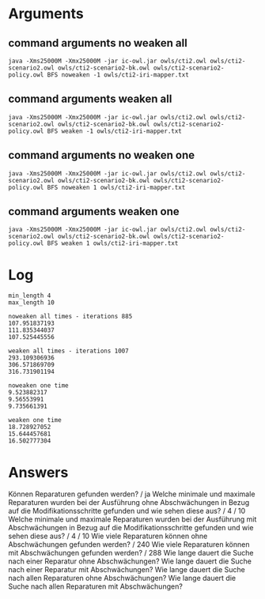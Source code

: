 # Arguments

## command arguments no weaken all

````
java -Xms25000M -Xmx25000M -jar ic-owl.jar owls/cti2.owl owls/cti2-scenario2.owl owls/cti2-scenario2-bk.owl owls/cti2-scenario2-policy.owl BFS noweaken -1 owls/cti2-iri-mapper.txt
````

## command arguments weaken all

````
java -Xms25000M -Xmx25000M -jar ic-owl.jar owls/cti2.owl owls/cti2-scenario2.owl owls/cti2-scenario2-bk.owl owls/cti2-scenario2-policy.owl BFS weaken -1 owls/cti2-iri-mapper.txt
````


## command arguments no weaken one

````
java -Xms25000M -Xmx25000M -jar ic-owl.jar owls/cti2.owl owls/cti2-scenario2.owl owls/cti2-scenario2-bk.owl owls/cti2-scenario2-policy.owl BFS noweaken 1 owls/cti2-iri-mapper.txt
````

## command arguments weaken one

````
java -Xms25000M -Xmx25000M -jar ic-owl.jar owls/cti2.owl owls/cti2-scenario2.owl owls/cti2-scenario2-bk.owl owls/cti2-scenario2-policy.owl BFS weaken 1 owls/cti2-iri-mapper.txt
````

# Log

````
min_length 4
max_length 10

noweaken all times - iterations 885
107.951837193
111.835344037
107.525445556

weaken all times - iterations 1007
293.109306936
306.571869709
316.731901194

noweaken one time
9.523882317
9.56553991
9.735661391

weaken one time
18.728927052
15.644457681
16.502777304
````

# Answers

Können Reparaturen gefunden werden? / ja
Welche minimale und maximale Reparaturen wurden bei der Ausführung ohne Abschwächungen in Bezug auf die Modifikationsschritte gefunden und wie sehen diese aus? / 4 / 10
Welche minimale und maximale Reparaturen wurden bei der Ausführung mit Abschwächungen in Bezug auf die Modifikationsschritte gefunden und wie sehen diese aus? / 4 / 10
Wie viele Reparaturen können ohne Abschwächungen gefunden werden? / 240
Wie viele Reparaturen können mit Abschwächungen gefunden werden? / 288
Wie lange dauert die Suche nach einer Reparatur ohne Abschwächungen?
Wie lange dauert die Suche nach einer Reparatur mit Abschwächungen?
Wie lange dauert die Suche nach allen Reparaturen ohne Abschwächungen?
Wie lange dauert die Suche nach allen Reparaturen mit Abschwächungen?
